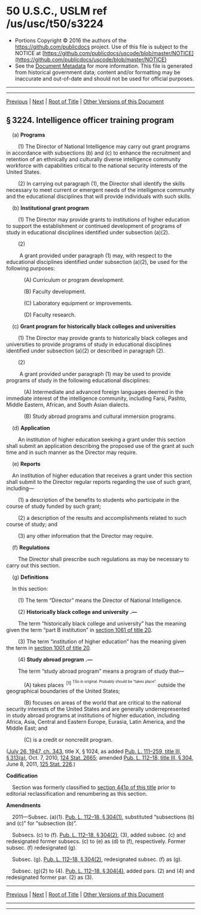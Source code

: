 ---
---

# 50 U.S.C., USLM ref /us/usc/t50/s3224

* Portions Copyright © 2016 the authors of the https://github.com/publicdocs project.
  Use of this file is subject to the NOTICE at [https://github.com/publicdocs/uscode/blob/master/NOTICE](https://github.com/publicdocs/uscode/blob/master/NOTICE)
* See the [Document Metadata](././../../../../../..//README.md) for more information.
  This file is generated from historical government data; content and/or formatting may be inaccurate and out-of-date and should not be used for official purposes.

----------
----------

[Previous](./../../../../../..//us/usc/t50/ch44/schVIII/ptC/m__us_usc_t50_s3223.md) | [Next](./../../../../../..//us/usc/t50/ch44/schIX/m__us_usc_t50_ch44_schIX.md) | [Root of Title](./../../../../../../) | [Other Versions of this Document](https://publicdocs.github.io/go/links?ns=uslm&ref=%2Fus%2Fusc%2Ft50%2Fs3224)

## § 3224. Intelligence officer training program

    (a) __Programs__ 

        (1) The Director of National Intelligence may carry out grant programs in accordance with subsections (b) and (c) to enhance the recruitment and retention of an ethnically and culturally diverse intelligence community workforce with capabilities critical to the national security interests of the United States.

        (2) In carrying out paragraph (1), the Director shall identify the skills necessary to meet current or emergent needs of the intelligence community and the educational disciplines that will provide individuals with such skills.

    (b) __Institutional grant program__ 

        (1) The Director may provide grants to institutions of higher education to support the establishment or continued development of programs of study in educational disciplines identified under subsection (a)(2).

        (2)

         A grant provided under paragraph (1) may, with respect to the educational disciplines identified under subsection (a)(2), be used for the following purposes:

            (A) Curriculum or program development.

            (B) Faculty development.

            (C) Laboratory equipment or improvements.

            (D) Faculty research.

    (c) __Grant program for historically black colleges and universities__ 

        (1) The Director may provide grants to historically black colleges and universities to provide programs of study in educational disciplines identified under subsection (a)(2) or described in paragraph (2).

        (2)

         A grant provided under paragraph (1) may be used to provide programs of study in the following educational disciplines:

            (A) Intermediate and advanced foreign languages deemed in the immediate interest of the intelligence community, including Farsi, Pashto, Middle Eastern, African, and South Asian dialects.

            (B) Study abroad programs and cultural immersion programs.

    (d) __Application__ 

        An institution of higher education seeking a grant under this section shall submit an application describing the proposed use of the grant at such time and in such manner as the Director may require.

    (e) __Reports__ 

    An institution of higher education that receives a grant under this section shall submit to the Director regular reports regarding the use of such grant, including—

        (1) a description of the benefits to students who participate in the course of study funded by such grant;

        (2) a description of the results and accomplishments related to such course of study; and

        (3) any other information that the Director may require.

    (f) __Regulations__ 

        The Director shall prescribe such regulations as may be necessary to carry out this section.

    (g) __Definitions__ 

    In this section:

        (1) The term “Director” means the Director of National Intelligence.

        (2)  __Historically black college and university__  __.—__ 

        The term “historically black college and university” has the meaning given the term “part B institution” in [section 1061 of title 20][/us/usc/t20/s1061].

        (3) The term “institution of higher education” has the meaning given the term in [section 1001 of title 20][/us/usc/t20/s1001].

        (4)  __Study abroad program__  __.—__ 

        The term “study abroad program” means a program of study that—

            (A) takes places  <sup>\[1\]</sup>  <sup><sup> 1 So in original. Probably should be “takes place”. </sup></sup>  outside the geographical boundaries of the United States;

            (B) focuses on areas of the world that are critical to the national security interests of the United States and are generally underrepresented in study abroad programs at institutions of higher education, including Africa, Asia, Central and Eastern Europe, Eurasia, Latin America, and the Middle East; and

            (C) is a credit or noncredit program.

([July 26, 1947, ch. 343][/us/act/1947-07-26/ch343], title X, § 1024, as added [Pub. L. 111–259, title III, § 313(a)][/us/pl/111/259/s313/a], Oct. 7, 2010, [124 Stat. 2665][/us/stat/124/2665]; amended [Pub. L. 112–18, title III, § 304][/us/pl/112/18/s304], June 8, 2011, [125 Stat. 226][/us/stat/125/226].)

 __Codification__ 

    Section was formerly classified to [section 441p of this title][/us/usc/t50/s441p] prior to editorial reclassification and renumbering as this section.

 __Amendments__ 

    2011—Subsec. (a)(1). [Pub. L. 112–18, § 304(1)][/us/pl/112/18/s304/1], substituted “subsections (b) and (c)” for “subsection (b)”.

    Subsecs. (c) to (f). [Pub. L. 112–18, § 304(2)][/us/pl/112/18/s304/2], (3), added subsec. (c) and redesignated former subsecs. (c) to (e) as (d) to (f), respectively. Former subsec. (f) redesignated (g).

    Subsec. (g). [Pub. L. 112–18, § 304(2)][/us/pl/112/18/s304/2], redesignated subsec. (f) as (g).

    Subsec. (g)(2) to (4). [Pub. L. 112–18, § 304(4)][/us/pl/112/18/s304/4], added pars. (2) and (4) and redesignated former par. (2) as (3).

----------

[Previous](./../../../../../..//us/usc/t50/ch44/schVIII/ptC/m__us_usc_t50_s3223.md) | [Next](./../../../../../..//us/usc/t50/ch44/schIX/m__us_usc_t50_ch44_schIX.md) | [Root of Title](./../../../../../../) | [Other Versions of this Document](https://publicdocs.github.io/go/links?ns=uslm&ref=%2Fus%2Fusc%2Ft50%2Fs3224)

----------
----------

[/us/usc/t20/s1061]: https://publicdocs.github.io/go/links?ns=uslm&ref=%2Fus%2Fusc%2Ft20%2Fs1061
[/us/usc/t20/s1001]: https://publicdocs.github.io/go/links?ns=uslm&ref=%2Fus%2Fusc%2Ft20%2Fs1001
[/us/act/1947-07-26/ch343]: https://publicdocs.github.io/go/links?ns=uslm&ref=%2Fus%2Fact%2F1947-07-26%2Fch343
[/us/pl/111/259/s313/a]: https://publicdocs.github.io/go/links?ns=uslm&ref=%2Fus%2Fpl%2F111%2F259%2Fs313%2Fa
[/us/stat/124/2665]: https://publicdocs.github.io/go/links?ns=uslm&ref=%2Fus%2Fstat%2F124%2F2665
[/us/pl/112/18/s304]: https://publicdocs.github.io/go/links?ns=uslm&ref=%2Fus%2Fpl%2F112%2F18%2Fs304
[/us/stat/125/226]: https://publicdocs.github.io/go/links?ns=uslm&ref=%2Fus%2Fstat%2F125%2F226
[/us/usc/t50/s441p]: https://publicdocs.github.io/go/links?ns=uslm&ref=%2Fus%2Fusc%2Ft50%2Fs441p
[/us/pl/112/18/s304/1]: https://publicdocs.github.io/go/links?ns=uslm&ref=%2Fus%2Fpl%2F112%2F18%2Fs304%2F1
[/us/pl/112/18/s304/2]: https://publicdocs.github.io/go/links?ns=uslm&ref=%2Fus%2Fpl%2F112%2F18%2Fs304%2F2
[/us/pl/112/18/s304/2]: https://publicdocs.github.io/go/links?ns=uslm&ref=%2Fus%2Fpl%2F112%2F18%2Fs304%2F2
[/us/pl/112/18/s304/4]: https://publicdocs.github.io/go/links?ns=uslm&ref=%2Fus%2Fpl%2F112%2F18%2Fs304%2F4


